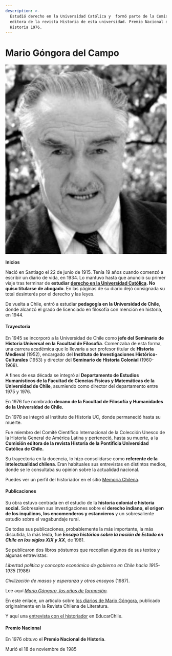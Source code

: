 ```yaml
---
description: >-
  Estudió derecho en la Universidad Católica y  formó parte de la Comisión
  editora de la revista Historia de esta universidad. Premio Nacional de
  Historia 1976.
---
```


# Mario Góngora del Campo

![Mario G&#xF3;ngora. Foto: Genealog&#xED;a Chilena en Red.](../../.gitbook/assets/gongora.jpg)

**Inicios**

Nació en Santiago el 22 de junio de 1915. Tenía 19 años cuando comenzó a escribir un diario de vida, en 1934. Lo mantuvo hasta que anunció su primer viaje tras terminar de **estudiar** [**derecho en la Universidad Católica**](http://derecho.uc.cl/es/noticias/derecho-uc-en-los-medios/13613-mario-gongora-el-historiador-que-leyo-621-libros-en-3-anos)**. No quiso titularse de abogado**. En las páginas de su diario dejó consignada su total desinterés por el derecho y las leyes.

De vuelta a Chile, entró a estudiar **pedagogía en la Universidad de Chile**, donde alcanzó el grado de licenciado en filosofía con mención en historia, en 1944.

#### Trayectoria

En 1945  se incorporó a la Universidad de Chile como **jefe del Seminario de Historia Universal en la Facultad de Filosofía**. Comenzaba de esta forma, una carrera académica que lo llevaría a ser profesor titular de **Historia Medieval** \(1952\), encargado del **Instituto de Investigaciones Histórico-Culturales** \(1953\) y director del **Seminario de Historia Colonial** \(1960-1968\).

A fines de esa década se integró al **Departamento de Estudios Humanísticos de la Facultad de Ciencias Físicas y Matemáticas de la Universidad de Chile**, asumiendo como director del departamento entre 1975 y 1976.

En 1976 fue nombrado **decano de la Facultad de Filosofía y Humanidades de la Universidad de Chile.**

En 1978 se integró al Instituto de Historia UC, donde permaneció hasta su muerte.

Fue miembro del Comité Científico Internacional de la Colección Unesco de la Historia General de América Latina y perteneció, hasta su muerte, a la **Comisión editora de la revista Historia de la Pontificia Universidad Católica de Chile.**

Su trayectoria en la docencia, lo hizo consolidarse como **referente de la intelectualidad chilena**. Eran habituales sus entrevistas en distintos medios, donde se le consultaba su opinión sobre la actualidad nacional.

Puedes ver un perfil del historiador en el sitio [Memoria Chilena](http://www.memoriachilena.gob.cl/602/w3-article-3385.html).

#### Publicaciones

Su obra estuvo centrada en el estudio de la **historia colonial e historia social.** Sobresalen sus investigaciones sobre el **derecho indiano, el origen de los inquilinos, los encomenderos y estancieros** y un sobresaliente estudio sobre el vagabundaje rural.

De todas sus publicaciones, probablemente la más importante, la más discutida, la más leída, fue _**Ensayo histórico sobre la noción de Estado en Chile en los siglos XIX y XX**_, de 1981.

Se publicaron dos libros póstumos que recopilan algunos de sus textos y algunas entrevistas:

_Libertad política y concepto económico de gobierno en Chile hacia 1915-1935_ \(1986\)

_Civilización de masas y esperanza y otros ensayos_ \(1987\).

Lee aquí [_Mario Góngora, los años de formación_](https://www.latercera.com/noticia/mario-gongora-los-anos-de-formacion/)_._

En este enlace, un artículo sobre [los diarios de Mario Góngora](https://scielo.conicyt.cl/scielo.php?script=sci_arttext&pid=S0718-22952012000200010), publicado originalmente en la Revista Chilena de Literatura.

Y aquí una [entrevista con el historiador](http://ww2.educarchile.cl/UserFiles/P0001/File/entrevista%20mario%20gongra.pdf) en EducarChile.

#### Premio Nacional

En 1976 obtuvo el **Premio Nacional de Historia**.

Murió el 18 de noviembre de 1985








